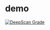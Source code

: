 # demo
[![DeepScan Grade](https://deepscan.io/api/projects/15/branches/20/badge/grade.svg)](https://deepscan.io/dashboard/#view=project&pid=15&bid=20)
